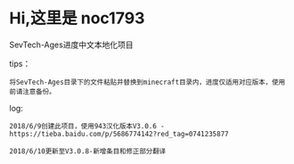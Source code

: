 # Hi,这里是 noc1793

SevTech-Ages进度中文本地化项目

tips：

	将SevTech-Ages目录下的文件粘贴并替换到minecraft目录内，进度仅适用对应版本，使用前请注意备份。
	
log:

	2018/6/9创建此项目，使用943汉化版本V3.0.6 - https://tieba.baidu.com/p/5686774142?red_tag=0741235877
	
	2018/6/10更新至V3.0.8-新增条目和修正部分翻译
